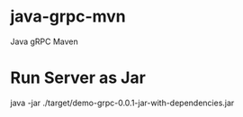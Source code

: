 # java-grpc-mvn
Java gRPC Maven


# Run Server as Jar
java -jar ./target/demo-grpc-0.0.1-jar-with-dependencies.jar
